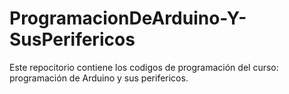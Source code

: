 # ProgramacionDeArduino-Y-SusPerifericos


Este repocitorio contiene los codigos de programación del curso: programación de Arduino y sus perifericos.
